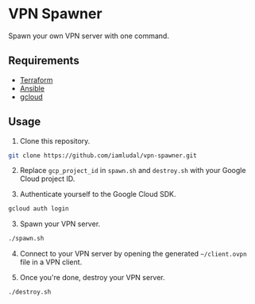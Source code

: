 # VPN Spawner

Spawn your own VPN server with one command.

## Requirements

- [Terraform](https://www.terraform.io/)
- [Ansible](https://www.ansible.com/)
- [gcloud](https://cloud.google.com/sdk/gcloud/)

## Usage

1. Clone this repository.

```bash
git clone https://github.com/iamludal/vpn-spawner.git
```

2. Replace `gcp_project_id` in `spawn.sh` and `destroy.sh` with your Google Cloud project ID.

3. Authenticate yourself to the Google Cloud SDK.

```bash
gcloud auth login
```

3. Spawn your VPN server.

```bash
./spawn.sh
```

4. Connect to your VPN server by opening the generated `~/client.ovpn` file in a VPN client.

5. Once you're done, destroy your VPN server.

```bash
./destroy.sh
```
